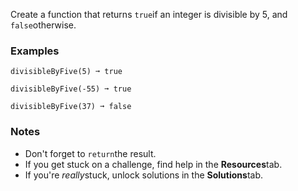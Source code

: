 Create a function that returns `true`if an integer is divisible by 5, and `false`otherwise.


### Examples ###
    divisibleByFive(5) ➞ true

    divisibleByFive(-55) ➞ true

    divisibleByFive(37) ➞ false


### Notes ###
*   Don't forget to `return`the result.
*   If you get stuck on a challenge, find help in the **Resources**tab.
*   If you're *really*stuck, unlock solutions in the **Solutions**tab.